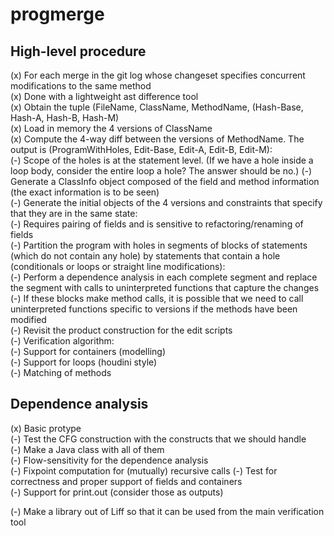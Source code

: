 progmerge
=========

High-level procedure
--------------------
  (x) For each merge in the git log whose changeset specifies concurrent modifications to the same method  
      (x) Done with a lightweight ast difference tool  
  (x) Obtain the tuple (FileName, ClassName, MethodName, (Hash-Base, Hash-A, Hash-B, Hash-M)  
  (x) Load in memory the 4 versions of ClassName  
  (x) Compute the 4-way diff between the versions of MethodName. The output is (ProgramWithHoles, Edit-Base, Edit-A, Edit-B, Edit-M):  
      (-) Scope of the holes is at the statement level. (If we have a hole inside a loop body, consider the entire loop a hole? The answer should be no.) 
  (-) Generate a ClassInfo object composed of the field and method information (the exact information is to be seen)  
  (-) Generate the initial objects of the 4 versions and constraints that specify that they are in the same state:  
      (-) Requires pairing of fields and is sensitive to refactoring/renaming of fields  
  (-) Partition the program with holes in segments of blocks of statements (which do not contain any hole) by statements
      that contain a hole (conditionals or loops or straight line modifications):  
      (-) Perform a dependence analysis in each complete segment and replace the segment with calls to uninterpreted functions 
          that capture the changes  
          (-) If these blocks make method calls, it is possible that we need to call uninterpreted functions specific to versions if the methods have been modified   
  (-) Revisit the product construction for the edit scripts  
  (-) Verification algorithm:  
      (-) Support for containers (modelling)  
      (-) Support for loops (houdini style)  
      (-) Matching of methods   

 
Dependence analysis  
------------------
  (x) Basic protype  
  (-) Test the CFG construction with the constructs that we should handle  
      (-) Make a Java class with all of them  
  (-) Flow-sensitivity for the dependence analysis  
  (-) Fixpoint computation for (mutually) recursive calls 
  (-) Test for correctness and proper support of fields and containers  
  (-) Support for print.out (consider those as outputs)


(-) Make a library out of Liff so that it can be used from the main verification tool
